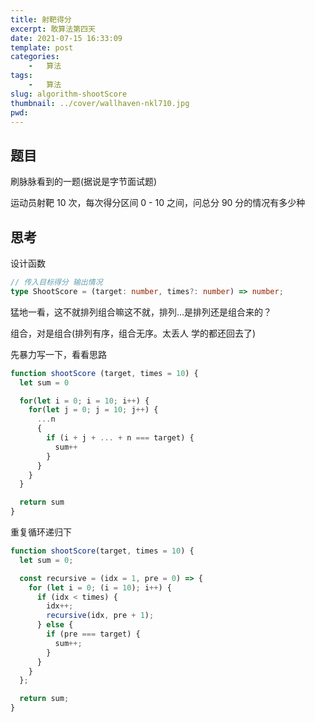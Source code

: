 ```yaml
---
title: 射靶得分
excerpt: 敢算法第四天
date: 2021-07-15 16:33:09
template: post
categories:
	-	算法
tags: 
	-	算法
slug: algorithm-shootScore
thumbnail: ../cover/wallhaven-nkl710.jpg
pwd: 
---
```


## 题目

刷脉脉看到的一题(据说是字节面试题)

运动员射靶 10 次，每次得分区间 0 - 10 之间，问总分 90 分的情况有多少种

## 思考

设计函数

```ts
// 传入目标得分 输出情况
type ShootScore = (target: number, times?: number) => number;
```

猛地一看，这不就排列组合嘛这不就，排列...是排列还是组合来的？

组合，对是组合(排列有序，组合无序。太丢人 学的都还回去了)

先暴力写一下，看看思路

```js
function shootScore (target, times = 10) {
  let sum = 0

  for(let i = 0; i = 10; i++) {
    for(let j = 0; j = 10; j++) {
      ...n
      {
        if (i + j + ... + n === target) {
          sum++
        }
      }
    }
  }

  return sum
}
```

重复循环递归下

```js
function shootScore(target, times = 10) {
  let sum = 0;

  const recursive = (idx = 1, pre = 0) => {
    for (let i = 0; (i = 10); i++) {
      if (idx < times) {
        idx++;
        recursive(idx, pre + 1);
      } else {
        if (pre === target) {
          sum++;
        }
      }
    }
  };

  return sum;
}
```
